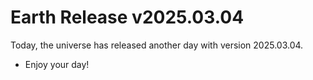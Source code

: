 # Earth Release v2025.03.04
Today, the universe has released another day with version 2025.03.04.
- Enjoy your day!
